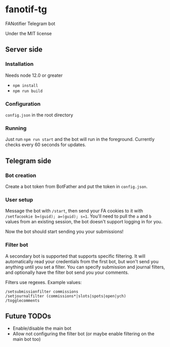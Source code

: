# fanotif-tg

FANotifier Telegram bot

Under the MIT license

## Server side

### Installation

Needs node 12.0 or greater

* `npm install`
* `npm run build`

### Configuration

`config.json` in the root directory

### Running

Just run `npm run start` and the bot will run in the foreground. Currently checks every 60 seconds for updates.

## Telegram side

### Bot creation

Create a bot token from BotFather and put the token in `config.json`.

### User setup

Message the bot with `/start`, then send your FA cookies to it with `/setfacookie b=(guid); a=(guid); s=1`. You'll need to pull the `a` and `b` values from an existing session, the bot doesn't support logging in for you.

Now the bot should start sending you your submissions!

### Filter bot

A secondary bot is supported that supports specific filtering. It will automatically read your credentials from the first bot, but won't send you anything until you set a filter. You can specify submission and journal filters, and optionally have the filter bot send you your comments.

Filters use regexes. Example values:

```
/setsubmissionfilter commissions
/setjournalfilter (commissions*|slots|spots|open|ych)
/togglecomments
```

## Future TODOs

* Enable/disable the main bot
* Allow not configuring the filter bot (or maybe enable filtering on the main bot too)

